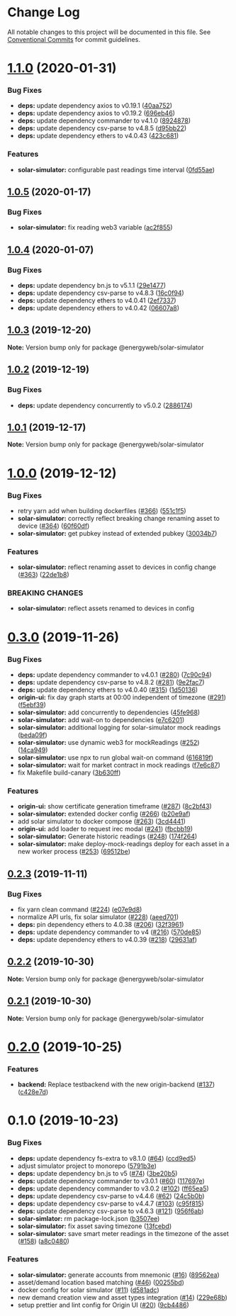 # Change Log

All notable changes to this project will be documented in this file.
See [Conventional Commits](https://conventionalcommits.org) for commit guidelines.

# [1.1.0](https://github.com/energywebfoundation/origin/compare/@energyweb/solar-simulator@1.0.5...@energyweb/solar-simulator@1.1.0) (2020-01-31)


### Bug Fixes

* **deps:** update dependency axios to v0.19.1 ([40aa752](https://github.com/energywebfoundation/origin/commit/40aa7522c28cb2f6c32608669f154633be749649))
* **deps:** update dependency axios to v0.19.2 ([696eb46](https://github.com/energywebfoundation/origin/commit/696eb46fd2c7d26c223baaaf9f75d7943fc71517))
* **deps:** update dependency commander to v4.1.0 ([8924878](https://github.com/energywebfoundation/origin/commit/8924878d49b059f96f31ca2b7c4c46fe48462cd2))
* **deps:** update dependency csv-parse to v4.8.5 ([d95bb22](https://github.com/energywebfoundation/origin/commit/d95bb2214180d8686ac24dc717faf2ec540bf16b))
* **deps:** update dependency ethers to v4.0.43 ([423c681](https://github.com/energywebfoundation/origin/commit/423c6816c24199136d9e73952d9cde69778dcbe2))


### Features

* **solar-simulator:** configurable past readings time interval ([0fd55ae](https://github.com/energywebfoundation/origin/commit/0fd55aeb496de49c3a9ebde71371bc988d46fb1c))





## [1.0.5](https://github.com/energywebfoundation/origin/compare/@energyweb/solar-simulator@1.0.4...@energyweb/solar-simulator@1.0.5) (2020-01-17)


### Bug Fixes

* **solar-simulator:** fix reading web3 variable ([ac2f855](https://github.com/energywebfoundation/origin/commit/ac2f8553fef783d857b8dbe533a932828ac28ddf))





## [1.0.4](https://github.com/energywebfoundation/origin/compare/@energyweb/solar-simulator@1.0.3...@energyweb/solar-simulator@1.0.4) (2020-01-07)


### Bug Fixes

* **deps:** update dependency bn.js to v5.1.1 ([29e1477](https://github.com/energywebfoundation/origin/commit/29e1477c375722b11682cd6b3fab2f6a13426edc))
* **deps:** update dependency csv-parse to v4.8.3 ([16c0f94](https://github.com/energywebfoundation/origin/commit/16c0f94d738eb507683574c9ed2c6822e90885a5))
* **deps:** update dependency ethers to v4.0.41 ([2ef7337](https://github.com/energywebfoundation/origin/commit/2ef73370eb57ba4d4c96ccddf8707ab7b752009f))
* **deps:** update dependency ethers to v4.0.42 ([06607a8](https://github.com/energywebfoundation/origin/commit/06607a8ec587348957ba8105546403b07da967ad))





## [1.0.3](https://github.com/energywebfoundation/origin/compare/@energyweb/solar-simulator@1.0.2...@energyweb/solar-simulator@1.0.3) (2019-12-20)

**Note:** Version bump only for package @energyweb/solar-simulator





## [1.0.2](https://github.com/energywebfoundation/origin/compare/@energyweb/solar-simulator@1.0.1...@energyweb/solar-simulator@1.0.2) (2019-12-19)


### Bug Fixes

* **deps:** update dependency concurrently to v5.0.2 ([2886174](https://github.com/energywebfoundation/origin/commit/28861748bcac8d8008ddcd9f0f7d3436a1c0f8ed))





## [1.0.1](https://github.com/energywebfoundation/origin/compare/@energyweb/solar-simulator@1.0.0...@energyweb/solar-simulator@1.0.1) (2019-12-17)

**Note:** Version bump only for package @energyweb/solar-simulator





# [1.0.0](https://github.com/energywebfoundation/origin/compare/@energyweb/solar-simulator@0.3.0...@energyweb/solar-simulator@1.0.0) (2019-12-12)


### Bug Fixes

* retry yarn add when building dockerfiles ([#366](https://github.com/energywebfoundation/origin/issues/366)) ([551c1f5](https://github.com/energywebfoundation/origin/commit/551c1f526c4f04c79cf2d5e363feb7340d01e6f0))
* **solar-simulator:** correctly reflect breaking change renaming asset to device ([#364](https://github.com/energywebfoundation/origin/issues/364)) ([60f60df](https://github.com/energywebfoundation/origin/commit/60f60df9bb6793ffb6daf4830381df071ea0760f))
* **solar-simulator:** get pubkey instead of extended pubkey ([30034b7](https://github.com/energywebfoundation/origin/commit/30034b701dceb0831694c8bd9659ce4afa0a77b3))


### Features

* **solar-simulator:** reflect renaming asset to devices in config change ([#363](https://github.com/energywebfoundation/origin/issues/363)) ([22de1b8](https://github.com/energywebfoundation/origin/commit/22de1b87f1d61abd2a805cb35084454a633e7b07))


### BREAKING CHANGES

* **solar-simulator:** reflect assets renamed to devices in config





# [0.3.0](https://github.com/energywebfoundation/origin/compare/@energyweb/solar-simulator@0.2.3...@energyweb/solar-simulator@0.3.0) (2019-11-26)


### Bug Fixes

* **deps:** update dependency commander to v4.0.1 ([#280](https://github.com/energywebfoundation/origin/issues/280)) ([7c90c94](https://github.com/energywebfoundation/origin/commit/7c90c94b84cdfc3b50897f49d555a89731e130f8))
* **deps:** update dependency csv-parse to v4.8.2 ([#281](https://github.com/energywebfoundation/origin/issues/281)) ([9e2fac7](https://github.com/energywebfoundation/origin/commit/9e2fac708cbe155389a6d6b2f958f23a50c63dbc))
* **deps:** update dependency ethers to v4.0.40 ([#315](https://github.com/energywebfoundation/origin/issues/315)) ([1d50136](https://github.com/energywebfoundation/origin/commit/1d50136b48efb9082a6673b4ad0e807526618b7a))
* **origin-ui:** fix day graph starts at 00:00 independent of timezone ([#291](https://github.com/energywebfoundation/origin/issues/291)) ([f5ebf39](https://github.com/energywebfoundation/origin/commit/f5ebf39872cbbb6c085082ef9efeb6d484ca30f1))
* **solar-simulator:** add concurrently to dependencies ([45fe968](https://github.com/energywebfoundation/origin/commit/45fe96866d96f81237b13949a0d337cd4863e086))
* **solar-simulator:** add wait-on to dependencies ([e7c6201](https://github.com/energywebfoundation/origin/commit/e7c62011010b2ea482773a56a0923c5749d8249b))
* **solar-simulator:** additional logging for solar-simulator mock readings ([beda09f](https://github.com/energywebfoundation/origin/commit/beda09f6dd19bdec36532c9ff75d6f97b0a63c81))
* **solar-simulator:** use dynamic web3 for mockReadings ([#252](https://github.com/energywebfoundation/origin/issues/252)) ([14ca949](https://github.com/energywebfoundation/origin/commit/14ca949a10f776c2ab6841b066c9a810fffb4c72))
* **solar-simulator:** use npx to run global wait-on command ([616819f](https://github.com/energywebfoundation/origin/commit/616819fe95bd266ca1191747565e255df1d3ef13))
* **solar-simulator:** wait for market contract in mock readings ([f7e6c87](https://github.com/energywebfoundation/origin/commit/f7e6c87e10c8d62c7e5799fde629005e6eac87f3))
* fix Makefile build-canary ([3b630ff](https://github.com/energywebfoundation/origin/commit/3b630ffe4d08bb186792bb5bd0c5f2419677523d))


### Features

* **origin-ui:** show certificate generation timeframe ([#287](https://github.com/energywebfoundation/origin/issues/287)) ([8c2bf43](https://github.com/energywebfoundation/origin/commit/8c2bf439970fcaea3ddfee5a9f92fdc2d4e435a5))
* **solar-simulator:** extended docker config ([#266](https://github.com/energywebfoundation/origin/issues/266)) ([b20e9af](https://github.com/energywebfoundation/origin/commit/b20e9af0ff4b43e46964dda1b71fd744d26891e5))
* add solar simulator to docker compose ([#263](https://github.com/energywebfoundation/origin/issues/263)) ([3cd4441](https://github.com/energywebfoundation/origin/commit/3cd4441649cb4f94f7ce951b428e3627bfa188de))
* **origin-ui:** add loader to request irec modal ([#241](https://github.com/energywebfoundation/origin/issues/241)) ([fbcbb19](https://github.com/energywebfoundation/origin/commit/fbcbb19c1808db3026b777fe9fe4808cdaf38732))
* **solar-simulator:** Generate historic readings ([#248](https://github.com/energywebfoundation/origin/issues/248)) ([174f264](https://github.com/energywebfoundation/origin/commit/174f2645b1dcd85a1327f666e7f4556f38177e19))
* **solar-simulator:** make deploy-mock-readings deploy for each asset in a new worker process ([#253](https://github.com/energywebfoundation/origin/issues/253)) ([69512be](https://github.com/energywebfoundation/origin/commit/69512be33dab3e018e7f7d6f303f1fcad22776a4))





## [0.2.3](https://github.com/energywebfoundation/origin/compare/@energyweb/solar-simulator@0.2.2...@energyweb/solar-simulator@0.2.3) (2019-11-11)


### Bug Fixes

* fix yarn clean command ([#224](https://github.com/energywebfoundation/origin/issues/224)) ([e07e9d8](https://github.com/energywebfoundation/origin/commit/e07e9d85de1b80c9f1a721398e41d82db580049c))
* normalize API urls, fix solar simulator ([#228](https://github.com/energywebfoundation/origin/issues/228)) ([aeed701](https://github.com/energywebfoundation/origin/commit/aeed701b8d541fb30a26f63b84d716bea61b7101))
* **deps:** pin dependency ethers to 4.0.38 ([#206](https://github.com/energywebfoundation/origin/issues/206)) ([32f3961](https://github.com/energywebfoundation/origin/commit/32f39618f65035649f1c2aab2f57f18f0d65b763))
* **deps:** update dependency commander to v4 ([#216](https://github.com/energywebfoundation/origin/issues/216)) ([570de85](https://github.com/energywebfoundation/origin/commit/570de85910efb410abca0ef98799bc003e38393b))
* **deps:** update dependency ethers to v4.0.39 ([#218](https://github.com/energywebfoundation/origin/issues/218)) ([29631af](https://github.com/energywebfoundation/origin/commit/29631af267b96f5fc6129c7ab30858eca2c7d7a0))





## [0.2.2](https://github.com/energywebfoundation/origin/compare/@energyweb/solar-simulator@0.2.1...@energyweb/solar-simulator@0.2.2) (2019-10-30)

**Note:** Version bump only for package @energyweb/solar-simulator





## [0.2.1](https://github.com/energywebfoundation/origin/compare/@energyweb/solar-simulator@0.2.0...@energyweb/solar-simulator@0.2.1) (2019-10-30)

**Note:** Version bump only for package @energyweb/solar-simulator





# [0.2.0](https://github.com/energywebfoundation/origin/compare/@energyweb/solar-simulator@0.1.0...@energyweb/solar-simulator@0.2.0) (2019-10-25)


### Features

* **backend:** Replace testbackend with the new origin-backend ([#137](https://github.com/energywebfoundation/origin/issues/137)) ([c428e7d](https://github.com/energywebfoundation/origin/commit/c428e7d44300ae306a9e759fc8897135e9d0e1be))





# 0.1.0 (2019-10-23)


### Bug Fixes

* **deps:** update dependency fs-extra to v8.1.0 ([#64](https://github.com/energywebfoundation/origin/issues/64)) ([ccd9ed5](https://github.com/energywebfoundation/origin/commit/ccd9ed5))
* adjust simulator project to monorepo ([5791b3e](https://github.com/energywebfoundation/origin/commit/5791b3e))
* **deps:** update dependency bn.js to v5 ([#74](https://github.com/energywebfoundation/origin/issues/74)) ([3be20b5](https://github.com/energywebfoundation/origin/commit/3be20b5))
* **deps:** update dependency commander to v3.0.1 ([#60](https://github.com/energywebfoundation/origin/issues/60)) ([117697e](https://github.com/energywebfoundation/origin/commit/117697e))
* **deps:** update dependency commander to v3.0.2 ([#102](https://github.com/energywebfoundation/origin/issues/102)) ([ff65ea5](https://github.com/energywebfoundation/origin/commit/ff65ea5))
* **deps:** update dependency csv-parse to v4.4.6 ([#62](https://github.com/energywebfoundation/origin/issues/62)) ([24c5b0b](https://github.com/energywebfoundation/origin/commit/24c5b0b))
* **deps:** update dependency csv-parse to v4.4.7 ([#103](https://github.com/energywebfoundation/origin/issues/103)) ([c95f815](https://github.com/energywebfoundation/origin/commit/c95f815))
* **deps:** update dependency csv-parse to v4.6.3 ([#121](https://github.com/energywebfoundation/origin/issues/121)) ([956f6ab](https://github.com/energywebfoundation/origin/commit/956f6ab))
* **solar-simlator:** rm package-lock.json ([b3507ee](https://github.com/energywebfoundation/origin/commit/b3507ee))
* **solar-simulator:** fix asset saving timezone ([13fcebd](https://github.com/energywebfoundation/origin/commit/13fcebd))
* **solar-simulator:** save smart meter readings in the timezone of the asset ([#158](https://github.com/energywebfoundation/origin/issues/158)) ([a8c0480](https://github.com/energywebfoundation/origin/commit/a8c0480))


### Features

* **solar-simulator:** generate accounts from mnemonic ([#16](https://github.com/energywebfoundation/origin/issues/16)) ([89562ea](https://github.com/energywebfoundation/origin/commit/89562ea))
* asset/demand location based matching ([#46](https://github.com/energywebfoundation/origin/issues/46)) ([00255bd](https://github.com/energywebfoundation/origin/commit/00255bd))
* docker config for solar simulator ([#11](https://github.com/energywebfoundation/origin/issues/11)) ([d581adc](https://github.com/energywebfoundation/origin/commit/d581adc))
* new demand creation view and asset types integration ([#14](https://github.com/energywebfoundation/origin/issues/14)) ([229e68b](https://github.com/energywebfoundation/origin/commit/229e68b))
* setup prettier and lint config for Origin UI ([#20](https://github.com/energywebfoundation/origin/issues/20)) ([9cb4486](https://github.com/energywebfoundation/origin/commit/9cb4486))
